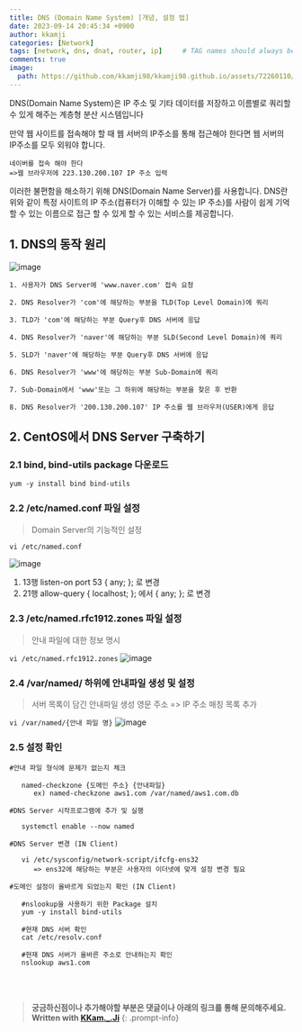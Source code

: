 ```yaml
---
title: DNS (Domain Name System) [개념, 설정 법]
date: 2023-09-14 20:45:34 +0900
author: kkamji
categories: [Network]
tags: [network, dns, dnat, router, ip]     # TAG names should always be lowercase
comments: true
image:
  path: https://github.com/kkamji98/kkamji98.github.io/assets/72260110/21874f24-e2e1-4c62-aa82-4f21cccf1eec
---
```


DNS(Domain Name System)은 IP 주소 및 기타 데이터를 저장하고 이름별로 쿼리할 수 있게 해주는 계층형 분산 시스템입니다

만약 웹 사이트를 접속해야 할 때 웹 서버의 IP주소를 통해 접근해야 한다면 웹 서버의 IP주소를 모두 외워야 합니다.  

```
네이버를 접속 해야 한다 
=>웹 브라우저에 223.130.200.107 IP 주소 입력
```

이러한 불편함을 해소하기 위해 DNS(Domain Name Server)를 사용합니다. DNS란 위와 같이 특정 사이트의 IP 주소(컴퓨터가 이해할 수 있는 IP 주소)를 사람이 쉽게 기억할 수 있는 이름으로 접근 할 수 있게 할 수 있는 서비스를 제공합니다.

## 1. DNS의 동작 원리
![image](https://github.com/kkamji98/kkamji98.github.io/assets/72260110/21874f24-e2e1-4c62-aa82-4f21cccf1eec)

```
1. 사용자가 DNS Server에 'www.naver.com' 접속 요청

2. DNS Resolver가 'com'에 해당하는 부분을 TLD(Top Level Domain)에 쿼리

3. TLD가 'com'에 해당하는 부분 Query후 DNS 서버에 응답

4. DNS Resolver가 'naver'에 해당하는 부분 SLD(Second Level Domain)에 쿼리

5. SLD가 'naver'에 해당하는 부분 Query후 DNS 서버에 응답

6. DNS Resolver가 'www'에 해당하는 부분 Sub-Domain에 쿼리

7. Sub-Domain에서 'www'또는 그 하위에 해당하는 부분을 찾은 후 반환

8. DNS Resolver가 '200.130.200.107' IP 주소를 웹 브라우저(USER)에게 응답
``````

## 2. CentOS에서 DNS Server 구축하기

### 2.1 **bind, bind-utils** package 다운로드
   
   ```yum -y install bind bind-utils```

### 2.2 /etc/named.conf 파일 설정
   
> Domain Server의 기능적인 설정

   ```vi /etc/named.conf```

   ![image](https://github.com/kkamji98/kkamji98.github.io/assets/72260110/df2df6c3-2db2-412c-bd52-c2dc154b4012)
   
1. 13행 listen-on port 53 { any; }; 로 변경
2. 21행 allow-query { localhost; }; 에서 { any; }; 로 변경

### 2.3 /etc/named.rfc1912.zones 파일 설정 

> 안내 파일에 대한 정보 명시

   ```vi /etc/named.rfc1912.zones```
   ![image](https://github.com/kkamji98/kkamji98.github.io/assets/72260110/1d6cb1dc-51aa-42ab-83e9-43dbbcbfc192)



### 2.4 /var/named/ 하위에 안내파일 생성 및 설정

> 서버 목록이 담긴 안내파일 생성
> 영문 주소 => IP 주소 매칭 목록 추가

   ```vi /var/named/{안내 파일 명}```
   ![image](https://github.com/kkamji98/kkamji98.github.io/assets/72260110/a27b06d0-f00d-41bc-848e-49ff7edb1d1c)

### 2.5 설정 확인

```
#안내 파일 형식에 문제가 없는지 체크

   named-checkzone {도메인 주소} {안내파일}
      ex) named-checkzone aws1.com /var/named/aws1.com.db

#DNS Server 시작프로그램에 추가 및 실행

   systemctl enable --now named

#DNS Server 변경 (IN Client)

   vi /etc/sysconfig/network-script/ifcfg-ens32 
      => ens32에 해당하는 부분은 사용자의 이더넷에 맞게 설정 변경 필요

#도메인 설정이 올바르게 되었는지 확인 (IN Client)

   #nslookup을 사용하기 위한 Package 설치
   yum -y install bind-utils

   #현재 DNS 서버 확인
   cat /etc/resolv.conf

   #현재 DNS 서버가 올바른 주소로 안내하는지 확인
   nslookup aws1.com
```


<br><br>

> **궁금하신점이나 추가해야할 부분은 댓글이나 아래의 링크를 통해 문의해주세요.**  
> **Written with [KKam.\_\.Ji](https://www.instagram.com/kkam._.ji/)**
{: .prompt-info}